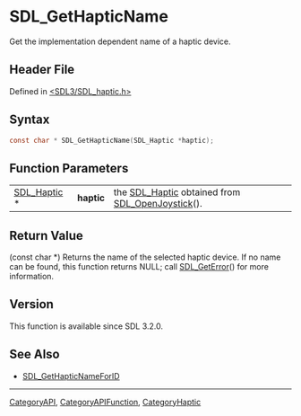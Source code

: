 # SDL_GetHapticName

Get the implementation dependent name of a haptic device.

## Header File

Defined in [<SDL3/SDL_haptic.h>](https://github.com/libsdl-org/SDL/blob/main/include/SDL3/SDL_haptic.h)

## Syntax

```c
const char * SDL_GetHapticName(SDL_Haptic *haptic);
```

## Function Parameters

|                            |            |                                                                                    |
| -------------------------- | ---------- | ---------------------------------------------------------------------------------- |
| [SDL_Haptic](SDL_Haptic) * | **haptic** | the [SDL_Haptic](SDL_Haptic) obtained from [SDL_OpenJoystick](SDL_OpenJoystick)(). |

## Return Value

(const char *) Returns the name of the selected haptic device. If no name
can be found, this function returns NULL; call
[SDL_GetError](SDL_GetError)() for more information.

## Version

This function is available since SDL 3.2.0.

## See Also

- [SDL_GetHapticNameForID](SDL_GetHapticNameForID)

----
[CategoryAPI](CategoryAPI), [CategoryAPIFunction](CategoryAPIFunction), [CategoryHaptic](CategoryHaptic)

